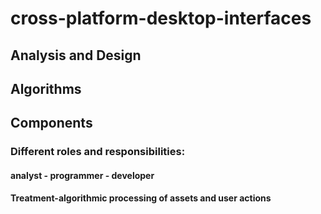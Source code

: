 # cross-platform-desktop-interfaces
## Analysis and Design
## Algorithms
## Components
### Different roles and responsibilities:
#### analyst - programmer - developer
#### Treatment-algorithmic processing of assets and user actions
